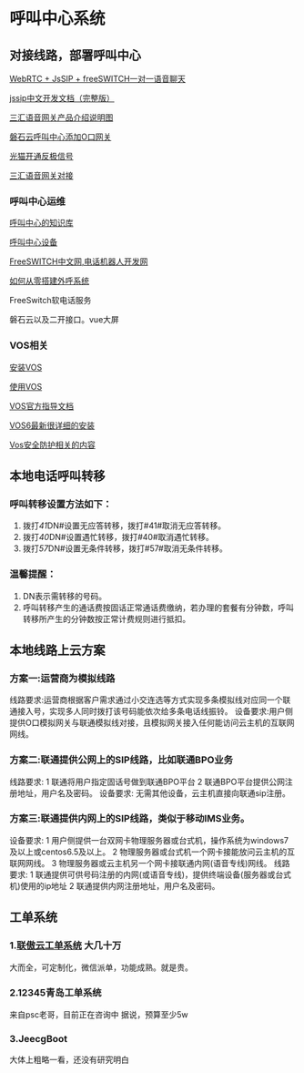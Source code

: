 # 呼叫中心系统

## 对接线路，部署呼叫中心

[WebRTC + JsSIP + freeSWITCH一对一语音聊天](https://www.cnblogs.com/gxp69/articles/12028002.html)

[jssip中文开发文档（完整版） ](https://www.cnblogs.com/benmumu/p/8316670.html)

[三汇语音网关产品介绍说明图](https://www.dsliu.com/products/synway/)

[磐石云呼叫中心添加O口网关](PSCC.md)

[光猫开通反极信号](Fanjixinhao.md)

[三汇语音网关对接](Sanhui.md)

### 呼叫中心运维

[呼叫中心的知识库](knowledge.md)

[呼叫中心设备](ipgateway.md)

[FreeSWITCH中文网,电话机器人开发网](http://www.freeswitch.net.cn/index.html)

[如何从零搭建外呼系统](http://www.woshipm.com/pmd/1210429.html)

FreeSwitch软电话服务

磐石云以及二开接口。vue大屏







### VOS相关

[安装VOS](vos_install.md)

[使用VOS](vos_use.md)

[VOS官方指导文档](https://www.linknat.com/#/support/download)

[VOS6最新很详细的安装](vos6install.md)

[Vos安全防护相关的内容](vosSafe.md)

## 本地电话呼叫转移

### 呼叫转移设置方法如下：

1. 拨打*41*DN#设置无应答转移，拨打#41#取消无应答转移。
2. 拨打*40*DN#设置遇忙转移，拨打#40#取消遇忙转移。
3. 拨打*57*DN#设置无条件转移，拨打#57#取消无条件转移。

### 温馨提醒：	

1. DN表示需转移的号码。
2. 呼叫转移产生的通话费按固话正常通话费缴纳，若办理的套餐有分钟数，呼叫转移所产生的分钟数按正常计费规则进行抵扣。

## 本地线路上云方案
### 方案一:运营商为模拟线路
线路要求:运营商根据客户需求通过小交连选等方式实现多条模拟线对应同一个联通接入号，实现多人同时拨打该号码能依次给多条电话线振铃。
设备要求:用户侧提供O口模拟网关与联通模拟线对接，且模拟网关接入任何能访问云主机的互联网网线。

### 方案二:联通提供公网上的SIP线路，比如联通BPO业务
线路要求:
1 联通将用户指定固话号做到联通BPO平台
2 联通BPO平台提供公网注册地址，用户名及密码。
设备要求: 无需其他设备，云主机直接向联通sip注册。

### 方案三:联通提供内网上的SIP线路，类似于移动IMS业务。
设备要求:
1 用户侧提供一台双网卡物理服务器或台式机，操作系统为windows7及以上或centos6.5及以上。
2 物理服务器或台式机一个网卡接能放问云主机的互联网网线。
3 物理服务器或云主机另一个网卡接联通内网(语音专线)网线。
线路要求:
1 联通提供可供号码注册的内网(或语音专线)，提供终端设备(服务器或台式机)使用的ip地址
2 联通提供内网注册地址，用户名及密码。




## 工单系统

### 1.[联傲云工单系统](http://www.chainall.com/)  大几十万

大而全，可定制化，微信派单，功能成熟。就是贵。

### 2.12345青岛工单系统

来自psc老哥，目前正在咨询中
据说，预算至少5w


### 3.JeecgBoot

大体上粗略一看，还没有研究明白





